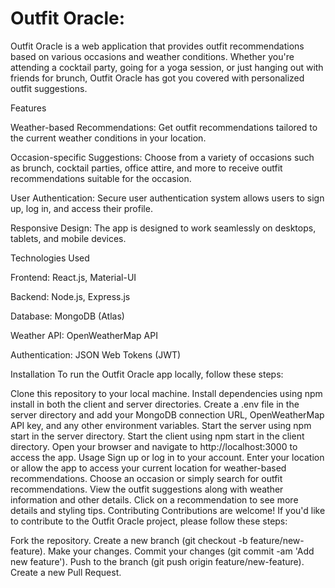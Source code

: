 # Outfit Oracle:
Outfit Oracle is a web application that provides outfit recommendations based on various occasions and weather conditions. Whether you're attending a cocktail party, going for a yoga session, or just hanging out with friends for brunch, Outfit Oracle has got you covered with personalized outfit suggestions.

Features

Weather-based Recommendations: Get outfit recommendations tailored to the current weather conditions in your location.

Occasion-specific Suggestions: Choose from a variety of occasions such as brunch, cocktail parties, office attire, and more to receive outfit recommendations suitable for the occasion.

User Authentication: Secure user authentication system allows users to sign up, log in, and access their profile.

Responsive Design: The app is designed to work seamlessly on desktops, tablets, and mobile devices.

Technologies Used

Frontend: React.js, Material-UI

Backend: Node.js, Express.js

Database: MongoDB (Atlas)

Weather API: OpenWeatherMap API

Authentication: JSON Web Tokens (JWT)

Installation
To run the Outfit Oracle app locally, follow these steps:

Clone this repository to your local machine.
Install dependencies using npm install in both the client and server directories.
Create a .env file in the server directory and add your MongoDB connection URL, OpenWeatherMap API key, and any other environment variables.
Start the server using npm start in the server directory.
Start the client using npm start in the client directory.
Open your browser and navigate to http://localhost:3000 to access the app.
Usage
Sign up or log in to your account.
Enter your location or allow the app to access your current location for weather-based recommendations.
Choose an occasion or simply search for outfit recommendations.
View the outfit suggestions along with weather information and other details.
Click on a recommendation to see more details and styling tips.
Contributing
Contributions are welcome! If you'd like to contribute to the Outfit Oracle project, please follow these steps:

Fork the repository.
Create a new branch (git checkout -b feature/new-feature).
Make your changes.
Commit your changes (git commit -am 'Add new feature').
Push to the branch (git push origin feature/new-feature).
Create a new Pull Request.